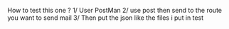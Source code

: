 How to test this one ?
1/ User PostMan
2/ use post then send to the route you want to send mail
3/ Then put the json like the files i put in test